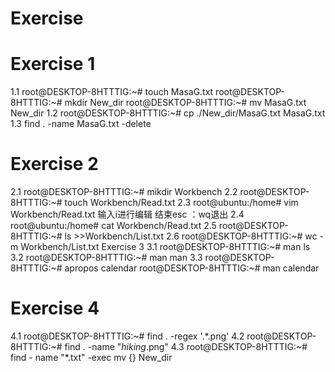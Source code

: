 # Exercise
# Exercise 1
1.1 
root@DESKTOP-8HTTTIG:~# touch   MasaG.txt
root@DESKTOP-8HTTTIG:~# mkdir New_dir
root@DESKTOP-8HTTTIG:~# mv MasaG.txt New_dir
1.2
root@DESKTOP-8HTTTIG:~# cp  ./New_dir/MasaG.txt MasaG.txt
1.3
 find . -name MasaG.txt -delete
# Exercise 2
2.1
root@DESKTOP-8HTTTIG:~# mikdir Workbench
2.2
root@DESKTOP-8HTTTIG:~# touch Workbench/Read.txt
2.3
root@ubuntu:/home# vim Workbench/Read.txt
输入i进行编辑 结束esc ：wq退出
2.4
root@ubuntu:/home# cat Workbench/Read.txt
2.5
root@DESKTOP-8HTTTIG:~# ls >>Workbench/List.txt
2.6
root@DESKTOP-8HTTTIG:~# wc -m Workbench/List.txt
Exercise 3
3.1
root@DESKTOP-8HTTTIG:~# man ls
3.2
root@DESKTOP-8HTTTIG:~# man man
3.3
root@DESKTOP-8HTTTIG:~# apropos calendar
root@DESKTOP-8HTTTIG:~# man calendar
# Exercise 4
4.1
root@DESKTOP-8HTTTIG:~# find . -regex '.*\.png'
4.2
root@DESKTOP-8HTTTIG:~# find . -name "*hiking*.png"
4.3
root@DESKTOP-8HTTTIG:~# find - name "*.txt" -exec mv {} New_dir
